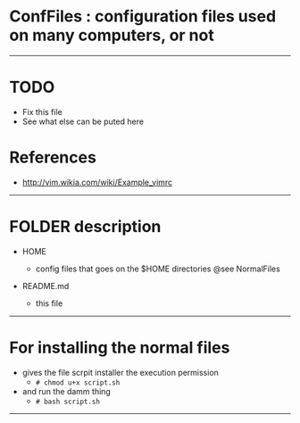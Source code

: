 # ConfFiles : configuration files used on many computers, or not

--------------------------------------------------------------------------------
# TODO
  - Fix this file
  - See what else can be puted here

# References
  - http://vim.wikia.com/wiki/Example_vimrc

 --------------------------------------------------------------------------------
# FOLDER description
  - HOME
    * config files that goes on the $HOME directories @see NormalFiles

  - README.md
    * this file

--------------------------------------------------------------------------------
# For installing the normal files
  - gives the file scrpit installer the execution permission
    * `# chmod u+x script.sh`
  - and run the damm thing
    * `# bash script.sh`

--------------------------------------------------------------------------------
